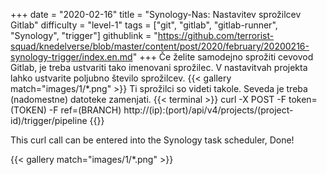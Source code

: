 +++
date = "2020-02-16"
title = "Synology-Nas: Nastavitev sprožilcev Gitlab"
difficulty = "level-1"
tags = ["git", "gitlab", "gitlab-runner", "Synology", "trigger"]
githublink = "https://github.com/terrorist-squad/knedelverse/blob/master/content/post/2020/february/20200216-synology-trigger/index.en.md"
+++
Če želite samodejno sprožiti cevovod Gitlab, je treba ustvariti tako imenovani sprožilec. V nastavitvah projekta lahko ustvarite poljubno število sprožilcev.
{{< gallery match="images/1/*.png" >}}
Ti sprožilci so videti takole. Seveda je treba (nadomestne) datoteke zamenjati.
{{< terminal >}}
curl -X POST -F token=(TOKEN) -F ref=(BRANCH) http://(ip):(port)/api/v4/projects/(project-id)/trigger/pipeline
{{</terminal >}}

This curl call can be entered into the Synology task scheduler, Done!

{{< gallery match="images/1/*.png" >}}